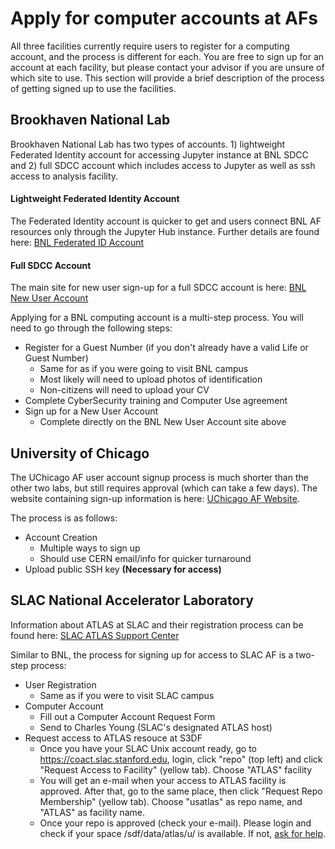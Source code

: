 # Apply for computer accounts at AFs

All three facilities currently require users to register for a computing account, and the process is different for each.
You are free to sign up for an account at each facility, but please contact your advisor if you are unsure of which site to use. 
This section will provide a brief description of the process of getting signed up to use the facilities.

<!--
# Table of Contents

  - [Brookhaven National Lab](#BNL)
  - [University of Chicago](#UChicago)
  - [SLAC National Accelerator Laboratory](#SLAC)
-->

## <span id="BNL"></span> Brookhaven National Lab

Brookhaven National Lab has two types of accounts. 1) lightweight Federated Identity account for accessing Jupyter instance at BNL SDCC and 2) full SDCC account which includes access to Jupyter as well as ssh access to analysis facility.

#### Lightweight Federated Identity Account

The Federated Identity account is quicker to get and users connect BNL AF resources only through  the Jupyter Hub instance. Further details are found here: [BNL Federated ID Account](account/BNLFederatedID.md)

#### Full SDCC Account

The main site for new user sign-up for a full SDCC account is here: [BNL New User Account](https://www.sdcc.bnl.gov/information/getting-started/new-user-account)

Applying for a BNL computing account is a multi-step process. You will need to go through the following steps:

- Register for a Guest Number (if you don't already have a valid Life or Guest Number)
    - Same for as if you were going to visit BNL campus
    - Most likely will need to upload photos of identification
    - Non-citizens will need to upload your CV
- Complete CyberSecurity training and Computer Use agreement
- Sign up for a New User Account
    - Complete directly on the BNL New User Account site above

## <span id="UChicago"></span> University of Chicago

The UChicago AF user account signup process is much shorter than the other two labs, but still requires approval (which can take a few days).
The website containing sign-up information is here: [UChicago AF Website](https://af.uchicago.edu/).

The process is as follows:

- Account Creation
    - Multiple ways to sign up
    - Should use CERN email/info for quicker turnaround
- Upload public SSH key <b>(Necessary for access)</b>

## <span id="SLAC"></span> SLAC National Accelerator Laboratory

Information about ATLAS at SLAC and their registration process can be found here: [SLAC ATLAS Support Center](https://atlas.slac.stanford.edu/atlas-support-center)

Similar to BNL, the process for signing up for access to SLAC AF is a two-step process:

- User Registration
    - Same as if you were to visit SLAC campus
- Computer Account
    - Fill out a Computer Account Request Form
    - Send to Charles Young (SLAC's designated ATLAS host)
- Request access to ATLAS resouce at S3DF
    - Once you have your SLAC Unix account ready, go to https://coact.slac.stanford.edu, login, click "repo" (top
left) and click "Request Access to Facility" (yellow tab). Choose "ATLAS" facility
    - You will get an e-mail when your access to ATLAS facility is approved. After that, go to the same place, then
click "Request Repo Membership" (yellow tab). Choose "usatlas" as repo name, and "ATLAS" as facility name.
    - Once your repo is approved (check your e-mail). Please login and check if your space /sdf/data/atlas/u/<username> is available. If not, [ask for help](../GettingHelp.md).
